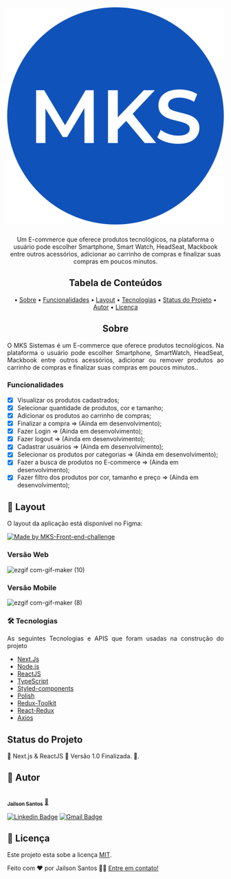 <h1 align="center">
  <img alt="MKS-Ecommerce" title="#MKS-Ecommerce" src="./src/assets/logo.svg" />
</h1>

<p align="center">
  Um E-commerce que oferece produtos tecnológicos, na plataforma o usuário pode escolher Smartphone, Smart Watch, HeadSeat, Mackbook entre outros acessórios, adicionar ao carrinho de compras e finalizar suas compras em poucos minutos.
</p>

<h2 align="center">Tabela de Conteúdos</h2>
<p align="center">
  • <a href="#sobre">Sobre</a>
  • <a href="#funcionalidades">Funcionalidades</a>
  • <a href="#layout">Layout</a>
  • <a href="#tecnologias">Tecnologias</a> 
  • <a href="#status">Status do Projeto</a> 
  • <a href="#autor">Autor</a>
  • <a href="#licenca">Licença</a>
</p>

<h2 align="center" id="sobre">Sobre</h2>
<p align="justify">O MKS Sistemas é um E-commerce que oferece produtos tecnológicos. Na plataforma o usuário pode escolher Smartphone, SmartWatch, HeadSeat, Mackbook entre outros acessórios, adicionar ou remover produtos ao carrinho de compras e finalizar suas compras em poucos minutos..</p>

<h3 align="left" id="funcionalidades">Funcionalidades</h3>

- [x] Visualizar os produtos cadastrados;
- [x] Selecionar quantidade de produtos, cor e tamanho;
- [x] Adicionar os produtos ao carrinho de compras;
- [x] Finalizar a compra => (Ainda em desenvolvimento);
- [x] Fazer Login => (Ainda em desenvolvimento); 
- [x] Fazer logout => (Ainda em desenvolvimento);
- [x] Cadastrar usuários => (Ainda em desenvolvimento);
- [x] Selecionar os produtos por categorias => (Ainda em desenvolvimento);
- [x] Fazer a busca de produtos no E-commerce => (Ainda em desenvolvimento);
- [x] Fazer filtro dos produtos por cor, tamanho e preço => (Ainda em desenvolvimento);

<h2 align="left" id="layout">🎨 Layout</h2>
<p align="justify">O layout da aplicação está disponível no Figma:</p>
<a href="https://www.figma.com/file/efgqZ0HKTOlP86PCGJqiTK/MKS-Front-end-challenge-(Copy)?node-id=0%3A1&t=Q5Kg2U63fSbHojvB-0">
  <img alt="Made by MKS-Front-end-challenge" src="https://img.shields.io/badge/Acessar%20Layout-FIGMA-green">
</a>

<h3 align="left" id="layout">Versão Web</h3>

![ezgif com-gif-maker (10)](https://user-images.githubusercontent.com/11697713/215206336-5f50878b-aed4-4f74-9f28-7d22de026209.gif)

<h3 align="left" id="layout">Versão Mobile</h3>

![ezgif com-gif-maker (8)](https://user-images.githubusercontent.com/11697713/215206173-c76e2223-d185-4b71-b565-daceb643e1fb.gif)


<h3 align="left" id="tecnologias">🛠 Tecnologias</h3>
<p align="justify">As seguintes Tecnologias e APIS que foram usadas na construção do projeto</p>

- [Next.Js](https://nextjs.org/)
- [Node.js](https://nodejs.org/en/)
- [ReactJS](https://pt-br.reactjs.org/)
- [TypeScript](https://www.typescriptlang.org/)
- [Styled-components](https://styled-components.com/)
- [Polish](https://polished.js.org/docs/)
- [Redux-Toolkit](https://redux-toolkit.js.org/usage/usage-guide)
- [React-Redux](https://react-redux.js.org/introduction/getting-started)
- [Axios](https://axios-http.com/ptbr/docs/intro)

<h2 align="left" id="status">Status do Projeto</h2>
<p align="left"> 🚧  Next.js & ReactJS 🚀 Versão 1.0 Finalizada.  🚧.</p>

<h2 align="left" id="autor">🦸 Autor</h2>
<a href="https://github.com/JailsonSantos">
 <img style="border-radius: 50%;" src="https://avatars.githubusercontent.com/u/11697713?s=96&v=4" width="100px;" alt=""/>
 <br />
 <sub><b>Jailson Santos</b></sub></a> <a href="https://www.linkedin.com/in/jailson-santos-726395104/" title="Jailson Santos">🚀</a>
 <br />

[![Linkedin Badge](https://img.shields.io/badge/-Jailson-blue?style=flat-square&logo=Linkedin&logoColor=white&link=https://www.linkedin.com/in/jailson-santos-726395104/)](https://www.linkedin.com/in/jailson-santos-726395104/) 
[![Gmail Badge](https://img.shields.io/badge/-jailson.ads007@gmail.com-c14438?style=flat-square&logo=Gmail&logoColor=white&link=mailto:jailson.ads007@gmail.com)](mailto:jailson.ads007@gmail.com)


<h2 align="left" id="licenca">📝 Licença</h2>

Este projeto esta sobe a licença [MIT](./LICENSE).

Feito com ❤️ por Jailson Santos 👋🏽 [Entre em contato!](https://www.linkedin.com/in/jailson-santos-726395104/)
